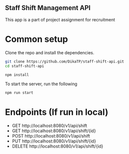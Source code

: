 ## Staff Shift Management API
This app is a part of project assignment for recruitment

# Common setup
Clone the repo and install the dependencies.

```bash
git clone https://github.com/DikaTP/staff-shift-api.git
cd staff-shift-api
```

```bash
npm install
```

To start the server, run the following

```bash
npm run start
```

# Endpoints (If run in local)
- GET http://localhost:8080/v1/api/shift
- GET http://localhost:8080/v1/api/shift/{id}
- POST http://localhost:8080/v1/api/shift
- PUT http://localhost:8080/v1/api/shift/{id}
- DELETE http://localhost:8080/v1/api/shift/{id}